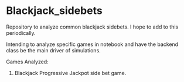 # Blackjack_sidebets

Repository to analyze common blackjack sidebets. I hope to add to this periodically. 

Intending to analyze specific games in notebook and have the backend class be the main driver of simulations. 

Games Analyzed: 
1. Blackjack Progressive Jackpot side bet game. 